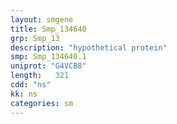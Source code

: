 ```yaml
---
layout: smgene
title: Smp_134640
grp: Smp_13
description: "hypothetical protein"
smp: Smp_134640.1
uniprot: "G4VCB8"
length:   321
cdd: "ns"
kk: ns
categories: sm
---
```

